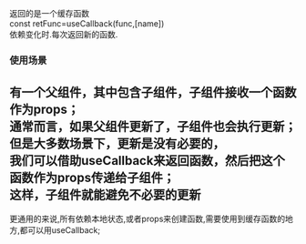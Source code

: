 返回的是一个缓存函数    
const retFunc=useCallback(func,[name])  
依赖变化时.每次返回新的函数.  

### 使用场景
有一个父组件，其中包含子组件，子组件接收一个函数作为props；  
通常而言，如果父组件更新了，子组件也会执行更新；但是大多数场景下，更新是没有必要的，  
我们可以借助useCallback来返回函数，然后把这个函数作为props传递给子组件；  
这样，子组件就能避免不必要的更新
---------------
更通用的来说,所有依赖本地状态,或者props来创建函数,需要使用到缓存函数的地方,都可以用useCallback;
